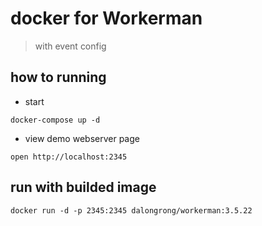 # docker for Workerman

>  with event config 

## how to running 

* start 

```code
docker-compose up -d
```

* view demo webserver page

```code
open http://localhost:2345
```

## run with builded image

```code
docker run -d -p 2345:2345 dalongrong/workerman:3.5.22
```